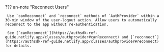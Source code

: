??? an-note  "Reconnect Users"

     Use `canReconnect` and `reconnect` methods of `AuthProvider` within a 30-min window of the user-logout action. Allow users to automatically reconnect to the app without re-authentication. 
     
     See [`canReconnect`](https://authsdk-ref-guide.netlify.app/classes/authprovider#canReconnect) and [`reconnect`](https://authsdk-ref-guide.netlify.app/classes/authprovider#reconnect) for details.